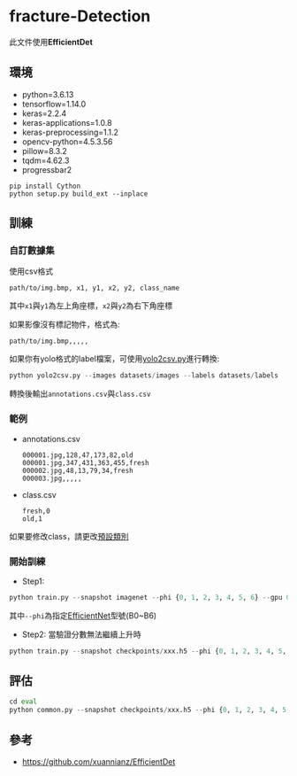 # fracture-Detection
此文件使用**EfficientDet**

## 環境
  * python=3.6.13
  * tensorflow=1.14.0
  * keras=2.2.4
  * keras-applications=1.0.8
  * keras-preprocessing=1.1.2
  * opencv-python=4.5.3.56
  * pillow=8.3.2
  * tqdm=4.62.3
  * progressbar2
  ```
  pip install Cython
  python setup.py build_ext --inplace
  ```

## 訓練
  ### 自訂數據集
  使用csv格式
  
    path/to/img.bmp, x1, y1, x2, y2, class_name
  其中```x1```與```y1```為左上角座標，```x2```與```y2```為右下角座標
  
  如果影像沒有標記物件，格式為:
  
    path/to/img.bmp,,,,,
    
  如果你有yolo格式的label檔案，可使用[yolo2csv.py](https://github.com/qpal147147/fracture-Detection/blob/main/util/yolo2csv.py)進行轉換:  
  ```python
  python yolo2csv.py --images datasets/images --labels datasets/labels
  ```
  
  轉換後輸出```annotations.csv```與```class.csv```

  ### 範例
  * annotations.csv

        000001.jpg,128,47,173,82,old
        000001.jpg,347,431,363,455,fresh
        000002.jpg,48,13,79,34,fresh
        000003.jpg,,,,,

  * class.csv

        fresh,0
        old,1

  如果要修改class，請更改[預設類別](https://github.com/qpal147147/fracture-Detection/blob/main/util/yolo2csv.py#L10)

  ### 開始訓練
  * Step1:
  ```python
  python train.py --snapshot imagenet --phi {0, 1, 2, 3, 4, 5, 6} --gpu 0 --random-transform --compute-val-loss --freeze-backbone --batch-size 16 --steps 1000 csv train.csv classes.csv --val-annotations val.csv
  ```
  其中```--phi```為指定[EfficientNet](https://arxiv.org/abs/1905.11946)型號(B0~B6)
  
  * Step2: 當驗證分數無法繼續上升時
  ```python
  python train.py --snapshot checkpoints/xxx.h5 --phi {0, 1, 2, 3, 4, 5, 6} --gpu 0 --random-transform --compute-val-loss --freeze-bn --batch-size 4 --steps 1000 csv train.csv classes.csv --val-annotations val.csv
  ```

## 評估
```python
cd eval
python common.py --snapshot checkpoints/xxx.h5 --phi {0, 1, 2, 3, 4, 5, 6} --gpu 0 csv test.csv classes.csv
```

## 參考
* https://github.com/xuannianz/EfficientDet
